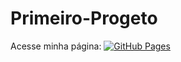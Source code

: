 # Primeiro-Progeto
Acesse minha página: [![GitHub Pages](https://img.shields.io/badge/GitHub-Pages-blue?logo=github)](https://eduardosantos-2020.github.io/Primeiro-Progeto)
